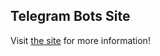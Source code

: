 ## Telegram Bots Site

Visit [the site](https://ytkileroy.github.io/TelegramBots/) for more information!